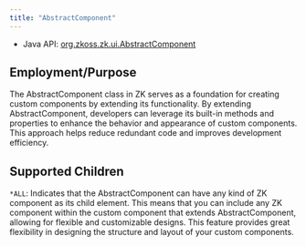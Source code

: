 ```yaml
---
title: "AbstractComponent"
---
```



- Java API: [org.zkoss.zk.ui.AbstractComponent](https://www.zkoss.org/javadoc/latest/zk/org/zkoss/zk/ui/AbstractComponent.html)

## Employment/Purpose
The AbstractComponent class in ZK serves as a foundation for creating custom components by extending its functionality. By extending AbstractComponent, developers can leverage its built-in methods and properties to enhance the behavior and appearance of custom components. This approach helps reduce redundant code and improves development efficiency.

## Supported Children
`*ALL`: Indicates that the AbstractComponent can have any kind of ZK component as its child element. This means that you can include any ZK component within the custom component that extends AbstractComponent, allowing for flexible and customizable designs. This feature provides great flexibility in designing the structure and layout of your custom components.